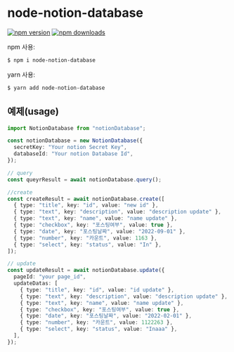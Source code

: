 # node-notion-database

[![npm version](https://img.shields.io/npm/v/node-notion-database.svg?style=flat-square)](https://www.npmjs.org/package/node-notion-database)
[![npm downloads](https://img.shields.io/npm/dm/node-notion-database.svg?style=flat-square)](http://npm-stat.com/charts.html?package=node-notion-database)

npm 사용:

```bash
$ npm i node-notion-database
```

yarn 사용:

```bash
$ yarn add node-notion-database
```

## 예제(usage)

```typescript
import NotionDatabase from "notionDatabase";

const notionDatabase = new NotionDatabase({
  secretKey: "Your notion Secret Key",
  databaseId: "Your notion Database Id",
});

// query
const queyrResult = await notionDatabase.query();

//create
const createResult = await notionDatabase.create([
  { type: "title", key: "id", value: "new id" },
  { type: "text", key: "description", value: "description update" },
  { type: "text", key: "name", value: "name update" },
  { type: "checkbox", key: "포스팅여부", value: true },
  { type: "date", key: "포스팅날짜", value: "2022-09-01" },
  { type: "number", key: "카운트", value: 1163 },
  { type: "select", key: "status", value: "In" },
]);

// update
const updateResult = await notionDatabase.update({
  pageId: "your page_id",
  updateDatas: [
    { type: "title", key: "id", value: "id update" },
    { type: "text", key: "description", value: "description update" },
    { type: "text", key: "name", value: "name update" },
    { type: "checkbox", key: "포스팅여부", value: true },
    { type: "date", key: "포스팅날짜", value: "2022-02-01" },
    { type: "number", key: "카운트", value: 1122263 },
    { type: "select", key: "status", value: "Inaaa" },
  ],
});
```
